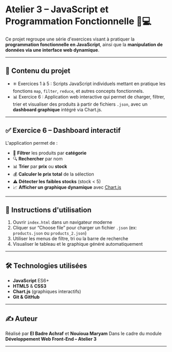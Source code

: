 # Atelier 3 – JavaScript et Programmation Fonctionnelle 🧠💻

Ce projet regroupe une série d'exercices visant à pratiquer la **programmation fonctionnelle en JavaScript**, ainsi que la **manipulation de données via une interface web dynamique**.

---

## 📌 Contenu du projet

- ✳️ Exercices 1 à 5 : Scripts JavaScript individuels mettant en pratique les fonctions `map`, `filter`, `reduce`, et autres concepts fonctionnels.
- 📊 Exercice 6 : Application web interactive qui permet de charger, filtrer, trier et visualiser des produits à partir de fichiers `.json`, avec un **dashboard graphique** intégré via Chart.js.

---

## ✅ Exercice 6 – Dashboard interactif

L'application permet de :

- 📂 **Filtrer** les produits par **catégorie**
- 🔍 **Rechercher** par nom
- 📊 **Trier** par **prix** ou **stock**
- 💰 **Calculer le prix total** de la sélection
- ⚠️ **Détecter les faibles stocks** (stock < 5)
- 📈 **Afficher un graphique dynamique** avec [Chart.js](https://www.chartjs.org)

---

## 🚀 Instructions d'utilisation

1. Ouvrir `index.html` dans un navigateur moderne
2. Cliquer sur “Choose file” pour charger un fichier `.json` (ex: `products.json` ou `products_2.json`)
3. Utiliser les menus de filtre, tri ou la barre de recherche
4. Visualiser le tableau et le graphique généré automatiquement

---

## 🛠 Technologies utilisées

- **JavaScript** ES6+
- **HTML5** & **CSS3**
- **Chart.js** (graphiques interactifs)
- **Git & GitHub**

---

## ✍️ Auteur

Réalisé par **El Badre Achraf** et **Nouioua Maryam** 
Dans le cadre du module **Développement Web Front-End – Atelier 3**

---
